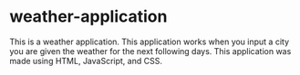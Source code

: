 # weather-application
This is a weather application. This application works when you input a city you are given the weather for the next following days. This application was made using HTML, JavaScript, and CSS.